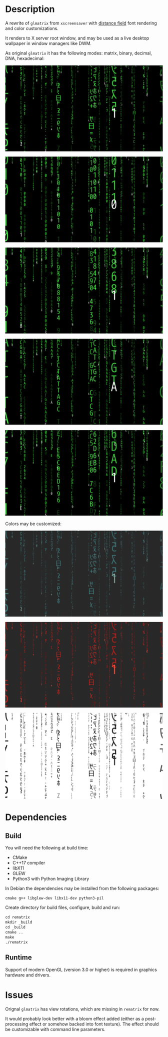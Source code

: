 # Description

A rewrite of `glmatrix` from `xscreensaver` with [distance
field](https://www.google.com/search?q=distance+field+font+rendering)
font rendering and color customizations.

It renders to X server root window, and may be used as a live desktop
wallpaper in window managers like DWM.

As original `glmatrix` it has the following modes: matrix, binary,
decimal, DNA, hexadecimal:

![Green Matrix](images/green-matrix.png)

![Green Binary](images/green-bin.png)

![Green Decimal](images/green-dec.png)

![Green DNA](images/green-dna.png)

![Green Hexadecimal](images/green-hex.png)

Colors may be customized:

![Blue Matrix](images/blue-matrix.png)

![Red Matrix](images/red-matrix.png)

![Black Matrix](images/black-matrix.png)

# Dependencies

## Build

You will need the following at build time:

  * CMake
  * C++17 compiler
  * libX11
  * GLEW
  * Python3 with Python Imaging Library

In Debian the dependencies may be installed from the following
packages:

```
cmake g++ libglew-dev libx11-dev python3-pil
```

Create directory for build files, configure, build and run:

```
cd rematrix
mkdir _build
cd _build
cmake ..
make
./rematrix
```

## Runtime

Support of modern OpenGL (version 3.0 or higher) is required in
graphics hardware and drivers.

# Issues

Orignal `glmatrix` has view rotations, which are missing in `rematrix`
for now.

It would probably look better with a bloom effect added (either as a
post-processing effect or somehow backed into font texture). The
effect should be customizable with command line parameters.
